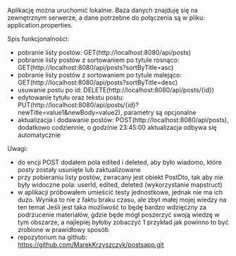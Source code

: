 Aplikację można uruchomić lokalnie. 
Baza danych znajduję się na zewnętrznym serwerze, a dane potrzebne do połączenia są w pliku: application.properties.

Spis funkcjonalności:
- pobranie listy postów: GET(http://localhost:8080/api/posts)
- pobranie listy postów z sortowaniem po tytule rosnąco: GET(http://localhost:8080/api/posts?sortByTitle=asc)
- pobranie listy postów z sortowaniem po tytule malejąco: GET(http://localhost:8080/api/posts?sortByTitle=desc)
- usuwanie postu po id: DELETE(http://localhost:8080/api/posts/{id})
- edytowanie tytułu oraz tekstu postu: PUT(http://localhost:8080/api/posts/{id}?newTitle=value1&newBody=value2), parametry są opcjonalne
- aktualizacja i dodawanie postów: POST(http://localhost:8080/api/posts), dodatkowo codziennie, o godzinie 23:45:00 aktualizacja odbywa się automatycznie

Uwagi:
- do encji POST dodałem pola edited i deleted, aby było wiadomo, które posty zostały usunięte lub zaktualizowane
- przy pobieraniu listy postów, zwracany jest obiekt PostDto, tak aby nie były widoczne pola: userId, edited, deleted (wykorzystanie mapstruct)
- w aplikacji próbowałem umieścić testy jednostkowe, jednak nie ma ich dużo. Wynika to nie z faktu braku czasu, ale zbyt małej mojej wiedzy na ten temat 
Jeśli jest taka możliwość to będę bardzo wdzięczny za podrzucenie materiałów, gdzie będe mógł poszerzyć swoją wiedzę w tym obszarze, a najlepiej byłoby zobaczyć 1 przykład jak powinno to być zrobione w prawidłowy sposób
- repozytorium na github: https://github.com/MarekKrzyszczyk/postsapp.git
